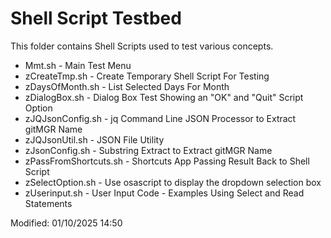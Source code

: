 # Shell Script Testbed

This folder contains Shell Scripts used to test various concepts.

* Mmt.sh - Main Test Menu
* zCreateTmp.sh - Create Temporary Shell Script For Testing
* zDaysOfMonth.sh - List Selected Days For Month
* zDialogBox.sh - Dialog Box Test Showing an "OK" and "Quit" Script Option
* zJQJsonConfig.sh - jq Command Line JSON  Processor to Extract gitMGR Name
* zJQJsonUtil.sh - JSON File Utility
* zJsonConfig.sh - Substring Extract to Extract gitMGR Name
* zPassFromShortcuts.sh - Shortcuts App Passing Result Back to Shell Script
* zSelectOption.sh - Use osascript to display the dropdown selection box
* zUserinput.sh - User Input Code - Examples Using Select and Read Statements

Modified: 01/10/2025 14:50